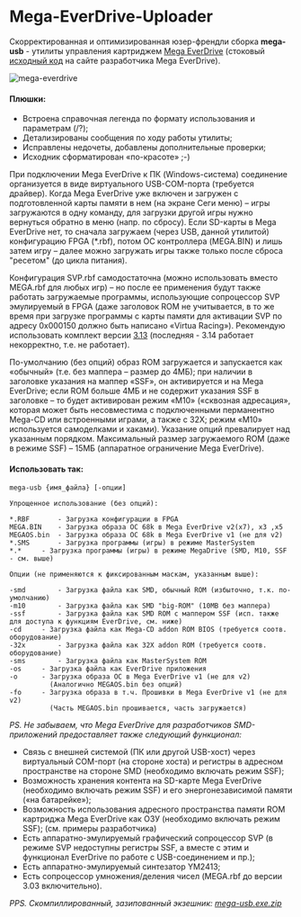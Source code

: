# Mega-EverDrive-Uploader

Скорректированная и оптимизированная юзер-френдли сборка **mega-usb** - утилиты управления картриджем [Mega EverDrive](https://krikzz.com/our-products/legacy/megax7.html) (стоковый [исходный код](https://krikzz.com/pub/support/mega-everdrive/x3x5x7/dev/usb-tool/v2.0/) на сайте разработчика Mega EverDrive).

![mega-everdrive](https://user-images.githubusercontent.com/24475390/150523382-7a897bad-1fcc-480d-82ca-3559f1771fc9.jpg)
#### Плюшки:
+ Встроена справочная легенда по формату использования и параметрам (/?);
+ Детализированы сообщения по ходу работы утилиты;
+ Исправлены недочеты, добавлены дополнительные проверки;
+ Исходник сформатирован «по-красоте» ;-)

При подключении Mega EverDrive к ПК (Windows-система) соединение организуется в виде виртуального USB-COM-порта (требуется драйвер). Когда Mega EverDrive уже включен и загружен с подготовленной карты памяти в нем (на экране Сеги меню) – игры загружаются в одну команду, для загрузки другой игры нужно вернуться обратно в меню (напр. по сбросу). Если SD-карты в Mega EverDrive нет, то сначала загружаем (через USB, данной утилитой) конфигурацию FPGA (*.rbf), потом ОС контроллера (MEGA.BIN) и лишь затем игру – далее можно загружать игры также только после сброса "ресетом" (до цикла питания).

Конфигурация SVP.rbf самодостаточна (можно использовать вместо MEGA.rbf для любых игр) – но после ее применения будут также работать загружаемые программы, использующие сопроцессор SVP эмулируемый в FPGA (даже заголовок ROM не учитывается, в то же время при загрузке программы с карты памяти для активации SVP по адресу 0x000150 должно быть написано «Virtua Racing»). Рекомендую использовать комплект версии [3.13](https://krikzz.com/pub/support/mega-everdrive/x3x5x7/OS/) (последняя - 3.14 работает некорректно, т.е. не работает).

По-умолчанию (без опций) образ ROM загружается и запускается как «обычный» (т.е. без маппера – размер до 4МБ); при наличии в заголовке указания на маппер «SSF», он активируется и на Mega EverDrive; если ROM больше 4МБ и не содержит указания SSF в заголовке – то будет активирован режим «M10» («сквозная адресация», которая может быть несовместима с подключенными перманентно Mega-CD или встроенными играми, а также с 32X; режим «M10» используется самоделками и хаками). Указание опций превалирует над указанным порядком. Максимальный размер загружаемого ROM (даже в режиме SSF) – 15МБ (аппаратное ограничение Mega EverDrive).

#### Использовать так:
```
mega-usb {имя_файла} [-опции]

Упрощенное использование (без опций):

*.RBF		- Загрузка конфигурации в FPGA
MEGA.BIN	- Загрузка образа ОС 68k в Mega EverDrive v2(x7), x3 ,x5
MEGAOS.bin	- Загрузка образа ОС 68k в Mega EverDrive v1 (не для v2)
*.SMS		- Загрузка программы (игры) в режиме MasterSystem
*.*		- Загрузка программы (игры) в режиме MegaDrive (SMD, М10, SSF - см. выше)

Опции (не применяются к фиксированным маскам, указанным выше):

-smd		- Загрузка файла как SMD, обычный ROM (избыточно, т.к. по-умолчанию)
-m10		- Загрузка файла как SMD "big-ROM" (10MB без маппера)
-ssf		- Загрузка файла как SMD ROM с маппером SSF (исп. также для доступа к функциям EverDrive, см. ниже)
-cd		- Загрузка файла как Mega-CD addon ROM BIOS (требуется соотв. оборудование)
-32x		- Загрузка файла как 32X addon ROM (требуется соотв. оборудование)
-sms		- Загрузка файла как MasterSystem ROM
-os		- Загрузка файла как EverDrive приложения
-o		- Загрузка образа ОС в Mega EverDrive v1 (не для v2)
		  (Аналогично MEGAOS.bin без опций)
-fo		- Загрузка образа в т.ч. Прошивки в Mega EverDrive v1 (не для v2)
		  (Часть MEGAOS.bin прошивается, часть загружается)
```
*PS. Не забываем, что Mega EverDrive для разработчиков SMD-приложений предоставляет также следующий функционал:*
* Связь с внешней системой (ПК или другой USB-хост) через виртуальный COM-порт (на стороне хоста) и регистры в адресном пространстве на стороне SMD (необходимо включать режим SSF);
* Возможность хранения контента на SD-карте Mega EverDrive (необходимо включать режим SSF) и его энергонезависимой памяти («на батарейке»);
* Возможность использования адресного пространства памяти ROM картриджа Mega EverDrive как ОЗУ (необходимо включать режим SSF);
(см. примеры разработчика)
* Есть аппаратно-эмулируемый графический сопроцессор SVP (в режиме SVP недоступны регистры SSF, а вместе с этим и функционал EverDrive по работе с USB-соединением и пр.);
* Есть аппаратно-эмулируемый синтезатор YM2413;
* Есть сопроцессор умножения/деления чисел (MEGA.rbf до версии 3.03 включительно).

*PPS. Скомпиллированный, зазипованный экзешник: [mega-usb.exe.zip](https://github.com/MiGeRA/Mega-EverDrive-Uploader/files/8370955/mega-usb.exe.zip)*

